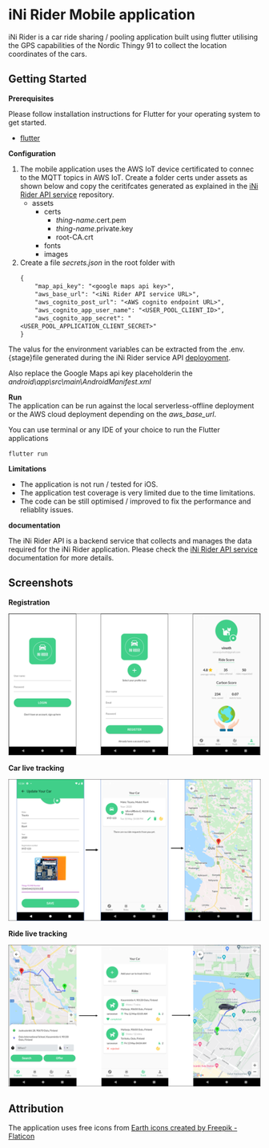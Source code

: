 # iNi Rider Mobile application

iNi Rider is a car ride sharing / pooling application built using flutter utilising the GPS capabilities of the Nordic Thingy 91 to collect the location coordinates of the cars. 

## Getting Started

**Prerequisites**  

Please follow installation instructions for Flutter for your operating system to get started.
- [flutter](https://docs.flutter.dev/get-started/install) 

**Configuration**
1. The mobile application uses the AWS IoT device certificated to connec to the MQTT topics in AWS IoT. Create a folder certs under assets as shown below and copy the ceritifcates generated as explained in the [iNi Rider API service](https://github.com/vinoselv/ini-rider-api/blob/main/doc/AWSIoTCore.md#create-thing--device-certificate) repository.
   - assets 
      - certs
        - *thing-name*.cert.pem
        - *thing-name*.private.key
        - root-CA.crt
      - fonts
      - images  
2. Create a file *secrets.json* in the root folder with 
    ```
    {
        "map_api_key": "<google maps api key>",
        "aws_base_url": "<iNi Rider API service URL>",
        "aws_cognito_post_url": "<AWS cognito endpoint URL>",
        "aws_cognito_app_user_name": "<USER_POOL_CLIENT_ID>",
        "aws_cognito_app_secret": "<USER_POOL_APPLICATION_CLIENT_SECRET>"
    }
    ```
The valus for the environment variables can be extracted from the .env.{stage}file generated during the iNi Rider service API [deployoment](https://github.com/vinoselv/ini-rider-api/blob/main/doc/GettingStarted.md#deployment).


Also replace the Google Maps api key placeholderin the *android\app\src\main\AndroidManifest.xml*

**Run**  
The application can be run against the local serverless-offline deployment or the AWS cloud deployment depending on the *aws_base_url*.

You can use terminal or any IDE of your choice to run the Flutter applications

```
flutter run
```

**Limitations**
- The application is not run / tested for iOS.
- The application test coverage is very limited due to the time limitations.
- The code can be still optimised / improved to fix the performance and reliablity issues.

**documentation**

The iNi Rider API is a backend service that collects and manages the data required for the iNi Rider application. Please check the 
[iNi Rider API service](https://github.com/vinoselv/ini-rider-api) documentation for more details.

## Screenshots
**Registration**

 <img src="assets/screenshots/login-mobile.png"  />

**Car live tracking**

 <img src="assets/screenshots/car-tracking-mobile.png" />

**Ride live tracking**

 <img src="assets/screenshots/ride-tracking-mobile.png"  />

 ## Attribution
 The application uses free icons from <a href="https://www.flaticon.com/free-icons/earth" title="earth icons">Earth icons created by Freepik - Flaticon</a>
